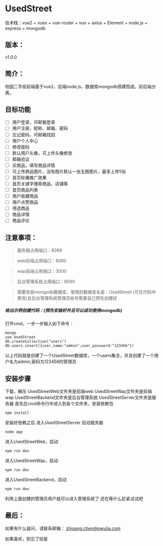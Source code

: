 # UsedStreet

技术栈：vue2 + vuex + vue-router + vux + axios + Element + node.js + express + mongodb

## 版本：
v1.0.0

## 简介：
校园二手街前端基于vue2，后端node.js，数据库mongodb搭建而成，前后端分离。<br>

## 目标功能
- [ ] 用户登录，可邮箱登录
- [ ] 用户注册，昵称、邮箱、密码
- [ ] 忘记密码，可邮箱找回
- [ ] 用户个人中心
- [ ] 修改密码
- [ ] 默认用户头像，可上传头像修改
- [ ] 邮箱验证
- [ ] 买商品，填写商品详情
- [ ] 可上传商品图片，没有图片默认一张无图图片，最多上传5张
- [ ] 首页轮播推广效果
- [ ] 首页关键字搜索商品、店铺等
- [ ] 首页商品列表
- [ ] 用户收藏商品
- [ ] 用户点赞商品
- [ ] 筛选商品
- [ ] 商品详情
- [ ] 商品评论

## 注意事项：
>服务器占用端口：8088<br>

>web前端占用端口：8080<br>

>wap前端占用端口：3000<br>

>后台管理系统占用端口：8090<br>

>需要安装mongodb数据库，使用的数据库名是：UsedStreet (可在代码中更改)且后台管理系统管理员帐号需要自己预先创建好

##### 给出示例创建代码：(预先安装好并且可以成功使用mongodb)<br>
打开cmd，一步一步输入如下命令：

```
mongo
use UsedStreet
db.createCollection("users")
db.users.insert({user_name:"admin",user_password:"123456"})
```
以上代码就是创建了一个UsedStreet数据库，一个users集合，并且创建了一个用户名为admin,密码为123456的管理员

## 安装步骤
下载，解压
UsedStreetWeb文件夹是前端web
UsedStreetWap文件夹是前端wap
UsedStreetBackend文件夹是后台管理系统
UsedStreetServer文件夹是服务器
首先在cmd命令行中进入到各个文件夹，安装依赖包
```
npm install
```
安装好依赖之后
进入UsedStreetServer
启动服务器
```
node app
```
进入UsedStreetWeb，启动
```
npm run dev
```
进入UsedStreetWap，启动
```
npm run dev
```
进入UsedStreetBackend，启动
```
npm run dev
```
利用上面创建的管理员用户就可以进入管理系统了
还在等什么赶紧试试吧

## 最后：
如果有什么疑问，请联系邮箱：
zhigang.chen@owulia.com

如果喜欢，别忘了给星